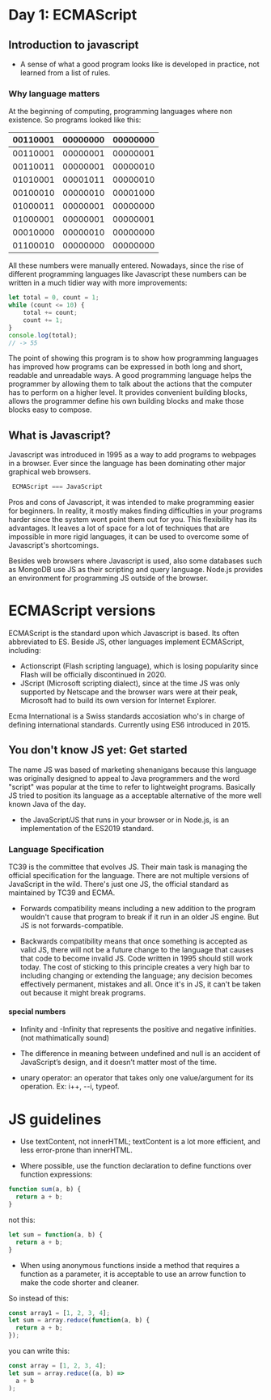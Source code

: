# Day 1: ECMAScript

## Introduction to javascript

* A sense of what a good program looks like is developed in practice, not learned from a list of rules.

### Why language matters

At the beginning of computing, programming languages where non existence. So programs looked like this:

| 00110001 | 00000000 | 00000000 |
| ---------| :--------| --------:|
| 00110001 | 00000001 | 00000001 |
| 00110011 | 00000001 | 00000010 |
| 01010001 | 00001011 | 00000010 |
| 00100010 | 00000010 | 00001000 |
| 01000011 | 00000001 | 00000000 |
| 01000001 | 00000001 | 00000001 |
| 00010000 | 00000010 | 00000000 |
| 01100010 | 00000000 | 00000000 |

All these numbers were manually entered. Nowadays, since the rise of different programming languages like Javascript these numbers can be
written in a much tidier way with more improvements:

```javascript
let total = 0, count = 1;
while (count <= 10) {
    total += count;
    count += 1;
}
console.log(total);
// -> 55
```

The point of showing this program is to show how programming languages has improved 
how programs can be expressed in both long and short, readable and unreadable ways. A good programming language
helps the programmer by allowing them to talk about the actions that the computer has to perform on a higher level.
It provides convenient building blocks, allows the programmer define his own building blocks and make 
those blocks easy to compose.

## What is Javascript?

Javascript was introduced in 1995 as a way to add programs to webpages in a browser. Ever since the language has been dominating other major
graphical web browsers.

```javascript
 ECMAScript === JavaScript
 ```
 Pros and cons of Javascript, it was intended to make programming easier for beginners. In reality, it mostly makes finding difficulties
 in your programs harder since the system wont point them out for you. This flexibility has its advantages. It leaves a lot of space for a lot
 of techniques that are impossible in more rigid languages, it can be used to overcome some of Javascript's shortcomings.

 Besides web browsers where Javascript is used, also some databases such as MongoDB use JS as their scripting and query language.
 Node.js provides an environment for programming JS outside of the browser.

 
# ECMAScript versions

ECMAScript is the standard upon which Javascript is based. Its often abbreviated to ES. 
Beside JS, other languages implement ECMAScript, including:

* Actionscript (Flash scripting language), which is losing popularity since Flash will be
officially discontinued in 2020.
* JScript (Microsoft scripting dialect), since at the time JS was only supported by Netscape and
the browser wars were at their peak, Microsoft had to build its own version for Internet Explorer.

Ecma International is a Swiss standards accosiation who's in charge of defining international standards.
Currently using ES6 introduced in 2015.

## You don't know JS yet: Get started

The name JS was based of marketing shenanigans because this language was originally designed to appeal to Java programmers and the word
"script" was popular at the time to refer to lightweight programs. Basically JS tried to position its language as a acceptable alternative
of the more well known Java of the day. 
* the JavaScript/JS that runs in your browser or in Node.js, is an implementation of the ES2019 standard.


### Language Specification

TC39 is the committee that evolves JS. Their main task is managing the official specification for the language.
There are not multiple versions of JavaScript in the wild. There's just one JS, the official standard as maintained by TC39 and ECMA.

* Forwards compatibility means including a new addition to the program wouldn't cause that program to break if it run in an older JS engine. But JS is not forwards-compatible.

* Backwards compatibility means that once something is accepted as valid JS, there will not be a future change to the language that causes that code to become invalid JS. Code written in 1995 should still work today.  The cost of sticking to this principle creates a very high bar to including changing or extending the language; any decision becomes effectively permanent, mistakes and all. Once it's in JS, it can't be taken out because it might break programs.

#### special numbers
* Infinity and -Infinity that represents the positive and negative infinities. (not mathimatically sound)

* The difference in meaning between undefined and null is an accident of JavaScript’s design, and it doesn’t matter most of the time.

* unary operator: an operator that takes only one value/argument for its operation. Ex: i++, --i, typeof.

# JS guidelines

* Use textContent, not innerHTML; textContent is a lot more efficient, and less error-prone than innerHTML.

* Where possible, use the function declaration to define functions over function expressions:

```javascript
function sum(a, b) {
  return a + b;
}
```

not this:
```javascript
let sum = function(a, b) {
  return a + b;
}
```

* When using anonymous functions inside a method that requires a function as a parameter, it is acceptable to use an arrow function to make the code shorter and cleaner.

So instead of this:

```javascript
const array1 = [1, 2, 3, 4];
let sum = array.reduce(function(a, b) {
  return a + b;  
});
```
you can write this:

```javascript
const array = [1, 2, 3, 4];
let sum = array.reduce((a, b) =>
  a + b
);
```


